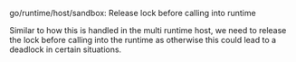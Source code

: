 go/runtime/host/sandbox: Release lock before calling into runtime

Similar to how this is handled in the multi runtime host, we need to
release the lock before calling into the runtime as otherwise this could
lead to a deadlock in certain situations.
